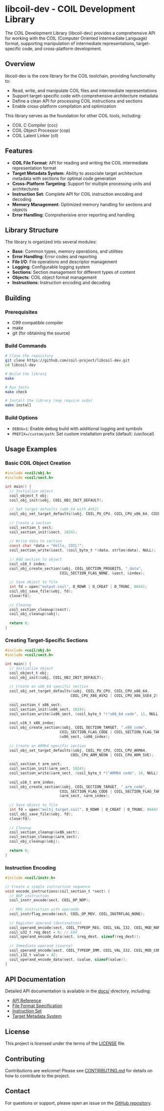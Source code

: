 # libcoil-dev - COIL Development Library

The COIL Development Library (libcoil-dev) provides a comprehensive API for working with the COIL (Computer Oriented Intermediate Language) format, supporting manipulation of intermediate representations, target-specific code, and cross-platform development.

## Overview

libcoil-dev is the core library for the COIL toolchain, providing functionality to:

- Read, write, and manipulate COIL files and intermediate representations
- Support target-specific code with comprehensive architecture metadata
- Define a clean API for processing COIL instructions and sections
- Enable cross-platform compilation and optimization

This library serves as the foundation for other COIL tools, including:
- COIL C Compiler (ccc)
- COIL Object Processor (cop)
- COIL Latent Linker (cll)

## Features

- **COIL File Format**: API for reading and writing the COIL intermediate representation format
- **Target Metadata System**: Ability to associate target architecture metadata with sections for optimal code generation
- **Cross-Platform Targeting**: Support for multiple processing units and architectures
- **Instruction Set**: Complete API for COIL instruction encoding and decoding
- **Memory Management**: Optimized memory handling for sections and objects
- **Error Handling**: Comprehensive error reporting and handling

## Library Structure

The library is organized into several modules:

- **Base**: Common types, memory operations, and utilities
- **Error Handling**: Error codes and reporting
- **File I/O**: File operations and descriptor management
- **Logging**: Configurable logging system
- **Sections**: Section management for different types of content
- **Objects**: COIL object format management
- **Instructions**: Instruction encoding and decoding

## Building

### Prerequisites

- C99 compatible compiler
- make
- git (for obtaining the source)

### Build Commands

```bash
# Clone the repository
git clone https://github.com/coil-project/libcoil-dev.git
cd libcoil-dev

# Build the library
make

# Run tests
make check

# Install the library (may require sudo)
make install
```

### Build Options

- `DEBUG=1`: Enable debug build with additional logging and symbols
- `PREFIX=/custom/path`: Set custom installation prefix (default: /usr/local)

## Usage Examples

### Basic COIL Object Creation

```c
#include <coil/obj.h>
#include <coil/sect.h>

int main() {
  // Initialize object
  coil_object_t obj;
  coil_obj_init(&obj, COIL_OBJ_INIT_DEFAULT);
  
  // Set target defaults (x86_64 with AVX2)
  coil_obj_set_target_defaults(&obj, COIL_PU_CPU, COIL_CPU_x86_64, COIL_CPU_X86_AVX2);
  
  // Create a section
  coil_section_t sect;
  coil_section_init(&sect, 1024);
  
  // Write data to section
  const char *data = "Hello, COIL!";
  coil_section_write(&sect, (coil_byte_t *)data, strlen(data), NULL);
  
  // Add section to object
  coil_u16_t index;
  coil_obj_create_section(&obj, COIL_SECTION_PROGBITS, ".data", 
                         COIL_SECTION_FLAG_NONE, &sect, &index);
  
  // Save object to file
  int fd = open("output.coil", O_RDWR | O_CREAT | O_TRUNC, 0644);
  coil_obj_save_file(&obj, fd);
  close(fd);
  
  // Cleanup
  coil_section_cleanup(&sect);
  coil_obj_cleanup(&obj);
  
  return 0;
}
```

### Creating Target-Specific Sections

```c
#include <coil/obj.h>
#include <coil/sect.h>

int main() {
  // Initialize object
  coil_object_t obj;
  coil_obj_init(&obj, COIL_OBJ_INIT_DEFAULT);
  
  // Create an x86_64 specific section
  coil_obj_set_target_defaults(&obj, COIL_PU_CPU, COIL_CPU_x86_64, 
                              COIL_CPU_X86_AVX2 | COIL_CPU_X86_SSE4_2);
  
  coil_section_t x86_sect;
  coil_section_init(&x86_sect, 1024);
  coil_section_write(&x86_sect, (coil_byte_t *)"x86_64 code", 11, NULL);
  
  coil_u16_t x86_index;
  coil_obj_create_section(&obj, COIL_SECTION_TARGET, ".x86_code", 
                         COIL_SECTION_FLAG_CODE | COIL_SECTION_FLAG_TARGET, 
                         &x86_sect, &x86_index);
  
  // Create an ARM64 specific section
  coil_obj_set_target_defaults(&obj, COIL_PU_CPU, COIL_CPU_ARM64, 
                              COIL_CPU_ARM_NEON | COIL_CPU_ARM_SVE);
  
  coil_section_t arm_sect;
  coil_section_init(&arm_sect, 1024);
  coil_section_write(&arm_sect, (coil_byte_t *)"ARM64 code", 10, NULL);
  
  coil_u16_t arm_index;
  coil_obj_create_section(&obj, COIL_SECTION_TARGET, ".arm_code", 
                         COIL_SECTION_FLAG_CODE | COIL_SECTION_FLAG_TARGET, 
                         &arm_sect, &arm_index);
  
  // Save object to file
  int fd = open("multi_target.coil", O_RDWR | O_CREAT | O_TRUNC, 0644);
  coil_obj_save_file(&obj, fd);
  close(fd);
  
  // Cleanup
  coil_section_cleanup(&x86_sect);
  coil_section_cleanup(&arm_sect);
  coil_obj_cleanup(&obj);
  
  return 0;
}
```

### Instruction Encoding

```c
#include <coil/instr.h>

// Create a simple instruction sequence
void encode_instructions(coil_section_t *sect) {
  // NOP instruction
  coil_instr_encode(sect, COIL_OP_NOP);
  
  // MOV instruction with operands
  coil_instrflag_encode(sect, COIL_OP_MOV, COIL_INSTRFLAG_NONE);
  
  // Register operand (destination)
  coil_operand_encode(sect, COIL_TYPEOP_REG, COIL_VAL_I32, COIL_MOD_NONE);
  coil_u32_t reg_dest = 0; // EAX
  coil_operand_encode_data(sect, &reg_dest, sizeof(reg_dest));
  
  // Immediate operand (source)
  coil_operand_encode(sect, COIL_TYPEOP_IMM, COIL_VAL_I32, COIL_MOD_CONST);
  coil_i32_t value = 42;
  coil_operand_encode_data(sect, &value, sizeof(value));
}
```

## API Documentation

Detailed API documentation is available in the [docs/](docs/) directory, including:
- [API Reference](docs/api-reference.md)
- [File Format Specification](docs/file-format.md)
- [Instruction Set](docs/instructions.md)
- [Target Metadata System](docs/target-metadata.md)

## License

This project is licensed under the terms of the [LICENSE](LICENSE) file.

## Contributing

Contributions are welcome! Please see [CONTRIBUTING.md](CONTRIBUTING.md) for details on how to contribute to the project.

## Contact

For questions or support, please open an issue on the [GitHub repository](https://github.com/coil-project/libcoil-dev/issues).
